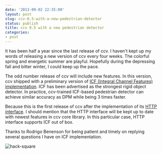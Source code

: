 ```yaml
---
date: '2013-09-02 22:35:00'
layout: post
slug: ccv-0.5-with-a-new-pedestrian-detector
status: publish
title: ccv 0.5 with a new pedestrian detector
categories:
- post
---
```


It has been half a year since the last release of ccv. I haven't kept up my words of releasing a new version of ccv every four weeks. The colorful spring and energetic summer are playful. Hopefully during the depressing fall and bitter winter, I could keep up the pace.

The odd number release of ccv will include new features. In this version, ccv shipped with a preliminary version of [ICF (Integral Channel Features) implementation](/doc/doc-icf). ICF has been advertised as the strongest rigid object detector. In practice, ccv-trained ICF-based pedestrian detector can achieve similar accuracy as DPM while being 3 times faster.

Because this is the first release of ccv after the implementation of its [HTTP interface](/doc/doc-http). I should mention that the HTTP interface will be kept up to date with newest features in ccv core library. In this particular case, HTTP interface supports ICF out of box.

Thanks to Rodrigo Benenson for being patient and timely on replying several questions I have on ICF implementation.

![hack-square](/photo/2013-09-02-hack-square.png)
